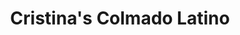 ---
title: "Cristina's Colmado Latino"
url: /saarbruecken/cristinas-colmado-latino/
shop: Lebensmittel
---